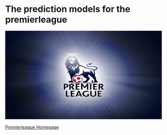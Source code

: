 # The prediction models for the premierleague

<img src="img/premierleague.jpeg">

[Premierleague Homepage](https://www.premierleague.com)
